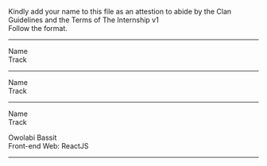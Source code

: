 Kindly add your name to this file as an attestion to abide by the Clan Guidelines and the Terms of The Internship v1
<br/> Follow the format.<br/> 
___
Name  <br/>
Track
___
Name <br/>
Track
___
Name <br/>
Track

Owolabi Bassit <br/>
Front-end Web: ReactJS
___